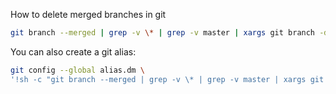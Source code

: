 How to delete merged branches in git

``` bash
git branch --merged | grep -v \* | grep -v master | xargs git branch -d
```

You can also create a git alias:

``` bash
git config --global alias.dm \
'!sh -c "git branch --merged | grep -v \* | grep -v master | xargs git branch -d"'
```
